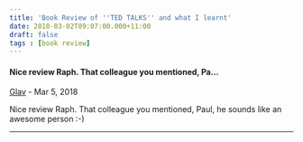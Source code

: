 ```yaml
---
title: 'Book Review of ''TED TALKS'' and what I learnt'
date: 2018-03-02T09:07:00.000+11:00
draft: false
tags : [book review]
---
```


#### Nice review Raph. That colleague you mentioned, Pa...
[Glav](https://www.blogger.com/profile/04584577422765376412 "noreply@blogger.com") - <time datetime="2018-03-02T09:23:23.916+11:00">Mar 5, 2018</time>

Nice review Raph. That colleague you mentioned, Paul, he sounds like an awesome person :-)
<hr />
